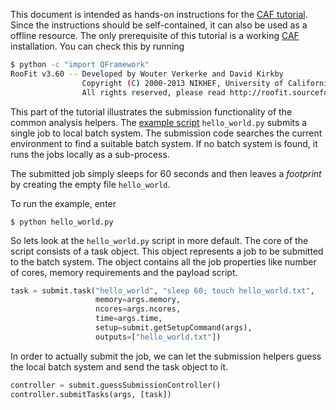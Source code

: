 This document is intended as hands-on instructions for the [CAF
tutorial](https://indico.cern.ch/event/771763/). Since the
instructions should be self-contained, it can also be used as a offline resource. The only
prerequisite of this tutorial is a working
[CAF](https://gitlab.cern.ch/atlas-caf/CAFCore) installation. You can check this
by running

<!-- console -->
```bash
$ python -c "import QFramework"
RooFit v3.60 -- Developed by Wouter Verkerke and David Kirkby 
                Copyright (C) 2000-2013 NIKHEF, University of California & Stanford University
                All rights reserved, please read http://roofit.sourceforge.net/license.txt
```

This part of the tutorial illustrates the submission functionality of the common analysis
helpers. The [example script](hello_world.py) `hello_world.py` submits a single job to local
batch system. The submission code searches the current environment to find a
suitable batch system. If no batch system is found, it runs the jobs locally as a
sub-process.

The submitted job simply sleeps for 60 seconds and then leaves a *footprint*
by creating the empty file `hello_world`.

To run the example, enter
```
$ python hello_world.py
```
So lets look at the `hello_world.py` script in more default. The core of the
script consists of a task object. This object represents a job to be submitted
to the batch system. The object contains all the job properties like number of
cores, memory requirements and the payload script.

```python
task = submit.task("hello_world", "sleep 60; touch hello_world.txt",
                   memory=args.memory,
                   ncores=args.ncores,
                   time=args.time,
                   setup=submit.getSetupCommand(args),
                   outputs=["hello_world.txt"])
```

In order to actually submit the job, we can let the submission helpers guess the
local batch system and send the task object to it.

```python
controller = submit.guessSubmissionController()
controller.submitTasks(args, [task])
```

